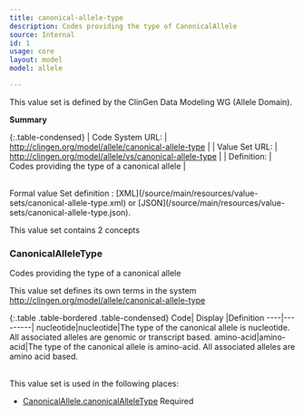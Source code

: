 ```yaml
---
title: canonical-allele-type
description: Codes providing the type of CanonicalAllele
source: Internal
id: 1
usage: core
layout: model
model: allele

---
```


This value set is defined by the ClinGen Data Modeling WG (Allele Domain).

__Summary__

{:.table-condensed}
| Code System URL:  | http://clingen.org/model/allele/canonical-allele-type |
| Value Set URL:  | http://clingen.org/model/allele/vs/canonical-allele-type |
| Definition: | Codes providing the type of a canonical allele |

<br/>
Formal value Set definition : [XML](/source/main/resources/value-sets/canonical-allele-type.xml) or [JSON](/source/main/resources/value-sets/canonical-allele-type.json).

This value set contains 2 concepts

### CanonicalAlleleType
Codes providing the type of a canonical allele

This value set defines its own terms in the system http://clingen.org/model/allele/canonical-allele-type

{:.table .table-bordered .table-condensed}
Code| Display |Definition
----|---------|
nucleotide|nucleotide|The type of the canonical allele is nucleotide. All associated alleles are genomic or transcript based.
amino-acid|amino-acid|The type of the canonical allele is amino-acid. All associated alleles are amino acid based.

<br/>
This value set is used in the following places:

* [CanonicalAllele.canonicalAlleleType](/resource/canonical_allele/index.html) Required
